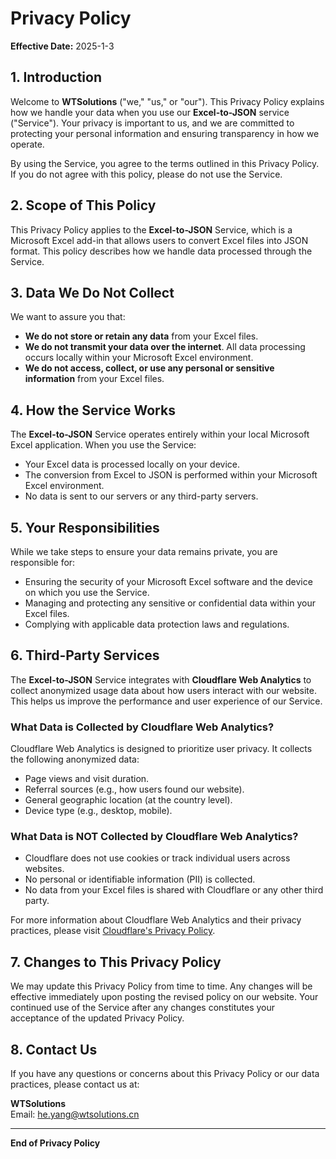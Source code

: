 # Privacy Policy

**Effective Date:** 2025-1-3

## 1. Introduction

Welcome to **WTSolutions** ("we," "us," or "our"). This Privacy Policy explains how we handle your data when you use our **Excel-to-JSON** service ("Service"). Your privacy is important to us, and we are committed to protecting your personal information and ensuring transparency in how we operate.

By using the Service, you agree to the terms outlined in this Privacy Policy. If you do not agree with this policy, please do not use the Service.

## 2. Scope of This Policy

This Privacy Policy applies to the **Excel-to-JSON** Service, which is a Microsoft Excel add-in that allows users to convert Excel files into JSON format. This policy describes how we handle data processed through the Service.

## 3. Data We Do Not Collect

We want to assure you that:
- **We do not store or retain any data** from your Excel files.
- **We do not transmit your data over the internet**. All data processing occurs locally within your Microsoft Excel environment.
- **We do not access, collect, or use any personal or sensitive information** from your Excel files.

## 4. How the Service Works

The **Excel-to-JSON** Service operates entirely within your local Microsoft Excel application. When you use the Service:
- Your Excel data is processed locally on your device.
- The conversion from Excel to JSON is performed within your Microsoft Excel environment.
- No data is sent to our servers or any third-party servers.

## 5. Your Responsibilities

While we take steps to ensure your data remains private, you are responsible for:
- Ensuring the security of your Microsoft Excel software and the device on which you use the Service.
- Managing and protecting any sensitive or confidential data within your Excel files.
- Complying with applicable data protection laws and regulations.

## 6. Third-Party Services

The **Excel-to-JSON** Service integrates with **Cloudflare Web Analytics** to collect anonymized usage data about how users interact with our website. This helps us improve the performance and user experience of our Service. 

### What Data is Collected by Cloudflare Web Analytics?
Cloudflare Web Analytics is designed to prioritize user privacy. It collects the following anonymized data:
- Page views and visit duration.
- Referral sources (e.g., how users found our website).
- General geographic location (at the country level).
- Device type (e.g., desktop, mobile).

### What Data is NOT Collected by Cloudflare Web Analytics?
- Cloudflare does not use cookies or track individual users across websites.
- No personal or identifiable information (PII) is collected.
- No data from your Excel files is shared with Cloudflare or any other third party.

For more information about Cloudflare Web Analytics and their privacy practices, please visit [Cloudflare's Privacy Policy](https://www.cloudflare.com/privacypolicy/).

## 7. Changes to This Privacy Policy

We may update this Privacy Policy from time to time. Any changes will be effective immediately upon posting the revised policy on our website. Your continued use of the Service after any changes constitutes your acceptance of the updated Privacy Policy.

## 8. Contact Us

If you have any questions or concerns about this Privacy Policy or our data practices, please contact us at:

**WTSolutions**  
Email: [he.yang@wtsolutions.cn](mailto:he.yang@wtsolutions.cn)  

---

**End of Privacy Policy**

